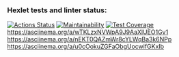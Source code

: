 ### Hexlet tests and linter status:
[![Actions Status](https://github.com/Evg-Kost/python-project-49/actions/workflows/hexlet-check.yml/badge.svg)](https://github.com/Evg-Kost/python-project-49/actions)
[![Maintainability](https://api.codeclimate.com/v1/badges/2f0d6640f535904b027f/maintainability)](https://codeclimate.com/github/Evg-Kost/python-project-49/maintainability)
[![Test Coverage](https://api.codeclimate.com/v1/badges/2f0d6640f535904b027f/test_coverage)](https://codeclimate.com/github/Evg-Kost/python-project-49/test_coverage)
https://asciinema.org/a/wTKLzxNVWpA9J9AaXlUEO1Gv1
https://asciinema.org/a/nEKT0QAZmWr8cYLWqBa3k6NPp
https://asciinema.org/a/u0cOokuZGFaObgUocwifGKxIb
